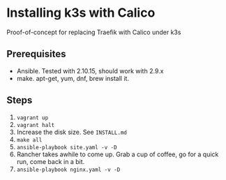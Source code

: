 # Installing k3s with Calico

Proof-of-concept for replacing Traefik with Calico under k3s

## Prerequisites

* Ansible. Tested with 2.10.15, should work with 2.9.x
* make. apt-get, yum, dnf, brew install it.

## Steps

1. `vagrant up`
2. `vagrant halt`
3. Increase the disk size. See `INSTALL.md`
4. `make all`
5. `ansible-playbook site.yaml -v -D`
6. Rancher takes awhile to come up. Grab a cup of coffee, go for a quick run, come back in a bit.
7. `ansible-playbook nginx.yaml -v -D`
